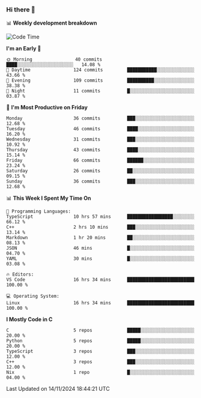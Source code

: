 ### Hi there 👋

📊 **Weekly development breakdown**
<!--START_SECTION:waka-->
![Code Time](http://img.shields.io/badge/Code%20Time-261%20hrs%2032%20mins-blue)

**I'm an Early 🐤** 

```text
🌞 Morning                40 commits          ████░░░░░░░░░░░░░░░░░░░░░   14.08 % 
🌆 Daytime                124 commits         ███████████░░░░░░░░░░░░░░   43.66 % 
🌃 Evening                109 commits         ██████████░░░░░░░░░░░░░░░   38.38 % 
🌙 Night                  11 commits          █░░░░░░░░░░░░░░░░░░░░░░░░   03.87 % 
```
📅 **I'm Most Productive on Friday** 

```text
Monday                   36 commits          ███░░░░░░░░░░░░░░░░░░░░░░   12.68 % 
Tuesday                  46 commits          ████░░░░░░░░░░░░░░░░░░░░░   16.20 % 
Wednesday                31 commits          ███░░░░░░░░░░░░░░░░░░░░░░   10.92 % 
Thursday                 43 commits          ████░░░░░░░░░░░░░░░░░░░░░   15.14 % 
Friday                   66 commits          ██████░░░░░░░░░░░░░░░░░░░   23.24 % 
Saturday                 26 commits          ██░░░░░░░░░░░░░░░░░░░░░░░   09.15 % 
Sunday                   36 commits          ███░░░░░░░░░░░░░░░░░░░░░░   12.68 % 
```


📊 **This Week I Spent My Time On** 

```text
💬 Programming Languages: 
TypeScript               10 hrs 57 mins      █████████████████░░░░░░░░   66.12 % 
C++                      2 hrs 10 mins       ███░░░░░░░░░░░░░░░░░░░░░░   13.14 % 
Markdown                 1 hr 20 mins        ██░░░░░░░░░░░░░░░░░░░░░░░   08.13 % 
JSON                     46 mins             █░░░░░░░░░░░░░░░░░░░░░░░░   04.70 % 
YAML                     30 mins             █░░░░░░░░░░░░░░░░░░░░░░░░   03.08 % 

🔥 Editors: 
VS Code                  16 hrs 34 mins      █████████████████████████   100.00 % 

💻 Operating System: 
Linux                    16 hrs 34 mins      █████████████████████████   100.00 % 
```

**I Mostly Code in C** 

```text
C                        5 repos             █████░░░░░░░░░░░░░░░░░░░░   20.00 % 
Python                   5 repos             █████░░░░░░░░░░░░░░░░░░░░   20.00 % 
TypeScript               3 repos             ███░░░░░░░░░░░░░░░░░░░░░░   12.00 % 
C++                      3 repos             ███░░░░░░░░░░░░░░░░░░░░░░   12.00 % 
Nix                      1 repo              █░░░░░░░░░░░░░░░░░░░░░░░░   04.00 % 
```




 Last Updated on 14/11/2024 18:44:21 UTC
<!--END_SECTION:waka-->
<!--
**R-enanVieira/R-enanVieira** is a ✨ _special_ ✨ repository because its `README.md` (this file) appears on your GitHub profile.

Here are some ideas to get you started:

- 🔭 I’m currently working on ...
- 🌱 I’m currently learning ...
- 👯 I’m looking to collaborate on ...
- 🤔 I’m looking for help with ...
- 💬 Ask me about ...
- 📫 How to reach me: ...
- 😄 Pronouns: ...
- ⚡ Fun fact: ...
-->
